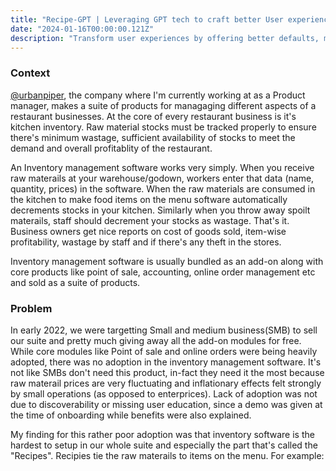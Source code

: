```yaml
---
title: "Recipe-GPT | Leveraging GPT tech to craft better User experience in SAAS products"
date: "2024-01-16T00:00:00.121Z"
description: "Transform user experiences by offering better defaults, minimising user input by leveraging GPT tech. Take your customers to their value moment faster and prevent onboarding churn."
---
```

### Context
[@urbanpiper](https://urbanpiper.com), the company where I'm currently working at as a Product manager, makes a suite of products for managaging different aspects of a restaurant businesses. At the core of every restaurant business is it's kitchen inventory. Raw material stocks must be tracked properly to ensure there's minimum wastage, sufficient availability of stocks to meet the demand and overall profitablity of the restaurant. 

An Inventory management software works very simply. When you receive raw materails at your warehouse/godown, workers enter that data (name, quantity, prices) in the software. When the raw materials are consumed in the kitchen to make food items on the menu software automatically decrements stocks in your kitchen. Similarly when you throw away spoilt materails, staff should decrement your stocks as wastage. That's it. Business owners get nice reports on cost of goods sold, item-wise profitability, wastage by staff and if there's any theft in the stores. 

Inventory management software is usually bundled as an add-on along with core products like point of sale, accounting, online order management etc and sold as a suite of products.

### Problem
In early 2022, we were targetting Small and medium business(SMB) to sell our suite and pretty much giving away all the add-on modules for free. While core modules like Point of sale and online orders were being heavily adopted, there was no adoption in the inventory management software. It's not like SMBs don't need this product, in-fact they need it the most because raw materail prices are very fluctuating and inflationary effects felt strongly by small operations (as opposed to enterprices). Lack of adoption was not due to discoverability or missing user education, since a demo was given at the time of onboarding while benefits were also explained. 

My finding for this rather poor adoption was that inventory software is the hardest to setup in our whole suite and especially the part that's called the "Recipes". Recipies tie the raw materails to items on the menu. For example: